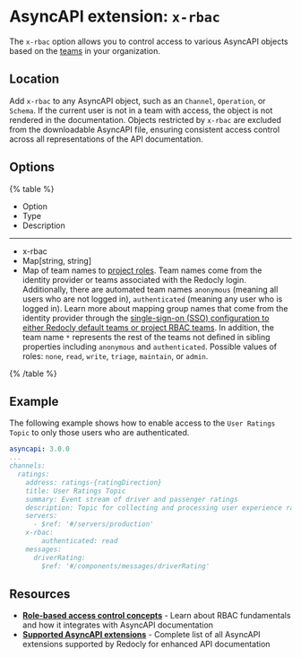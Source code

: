 # AsyncAPI extension: `x-rbac`

The `x-rbac` option allows you to control access to various AsyncAPI objects based on the [teams](../../../reunite/organization/teams.md) in your organization.

## Location

Add `x-rbac` to any AsyncAPI object, such as an `Channel`, `Operation`, or `Schema`.
If the current user is not in a team with access, the object is not rendered in the documentation.
Objects restricted by `x-rbac` are excluded from the downloadable AsyncAPI file, ensuring consistent access control across all representations of the API documentation.

## Options

{% table %}

- Option
- Type
- Description

---

- x-rbac
- Map[string, string]
- Map of team names to [project roles](../../../access/roles.md#project-roles).
  Team names come from the identity provider or teams associated with the Redocly login.
  Additionally, there are automated team names `anonymous` (meaning all users who are not logged in), `authenticated` (meaning any user who is logged in).
  Learn more about mapping group names that come from the identity provider through the [single-sign-on (SSO) configuration to either Redocly default teams or project RBAC teams](../../../reunite/organization/sso/add-idp.md#team-mapping).
  In addition, the team name `*` represents the rest of the teams not defined in sibling properties including `anonymous` and `authenticated`.
  Possible values of roles: `none`, `read`, `write`, `triage`, `maintain`, or `admin`.

{% /table %}

## Example

The following example shows how to enable access to the `User Ratings Topic` to only those users who are authenticated.

```yaml
asyncapi: 3.0.0
...
channels:
  ratings:
    address: ratings-{ratingDirection}
    title: User Ratings Topic
    summary: Event stream of driver and passenger ratings
    description: Topic for collecting and processing user experience ratings submitted by drivers and passengers.
    servers:
      - $ref: '#/servers/production'
    x-rbac:
        authenticated: read
    messages:
      driverRating:
        $ref: '#/components/messages/driverRating'
```

## Resources

- **[Role-based access control concepts](../../../access/rbac.md)** - Learn about RBAC fundamentals and how it integrates with AsyncAPI documentation
- **[Supported AsyncAPI extensions](./index.md)** - Complete list of all AsyncAPI extensions supported by Redocly for enhanced API documentation

